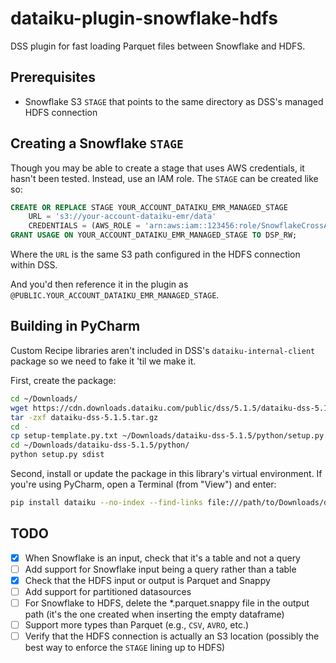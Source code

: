 # dataiku-plugin-snowflake-hdfs

DSS plugin for fast loading Parquet files between Snowflake and HDFS.

## Prerequisites

* Snowflake S3 `STAGE` that points to the same directory as DSS's managed HDFS connection

## Creating a Snowflake `STAGE`

Though you may be able to create a stage that uses AWS credentials, it hasn't been tested. Instead, use an IAM role. The `STAGE` can be created like so:

```sql
CREATE OR REPLACE STAGE YOUR_ACCOUNT_DATAIKU_EMR_MANAGED_STAGE
    URL = 's3://your-account-dataiku-emr/data'
    CREDENTIALS = (AWS_ROLE = 'arn:aws:iam::123456:role/SnowflakeCrossAccountRole');
GRANT USAGE ON YOUR_ACCOUNT_DATAIKU_EMR_MANAGED_STAGE TO DSP_RW;
```

Where the `URL` is the same S3 path configured in the HDFS connection within DSS.

And you'd then reference it in the plugin as `@PUBLIC.YOUR_ACCOUNT_DATAIKU_EMR_MANAGED_STAGE`.


## Building in PyCharm

Custom Recipe libraries aren't included in DSS's `dataiku-internal-client` package so we need to fake it 'til we make it.

First, create the package:

```bash
cd ~/Downloads/
wget https://cdn.downloads.dataiku.com/public/dss/5.1.5/dataiku-dss-5.1.5.tar.gz
tar -zxf dataiku-dss-5.1.5.tar.gz
cd -
cp setup-template.py.txt ~/Downloads/dataiku-dss-5.1.5/python/setup.py
cd ~/Downloads/dataiku-dss-5.1.5/python/
python setup.py sdist
```

Second, install or update the package in this library's virtual environment. If you're using PyCharm, open a Terminal (from "View") and enter:

```bash
pip install dataiku --no-index --find-links file:///path/to/Downloads/dataiku-dss-5.1.5/python/dist
```

## TODO

- [x] When Snowflake is an input, check that it's a table and not a query
- [ ] Add support for Snowflake input being a query rather than a table
- [x] Check that the HDFS input or output is Parquet and Snappy
- [ ] Add support for partitioned datasources
- [ ] For Snowflake to HDFS, delete the *.parquet.snappy file in the output path (it's the one created when inserting the empty dataframe)
- [ ] Support more types than Parquet (e.g., `CSV`, `AVRO`, etc.)
- [ ] Verify that the HDFS connection is actually an S3 location (possibly the best way to enforce the `STAGE` lining up to HDFS)
